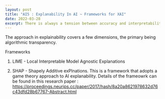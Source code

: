 ```yaml
---
layout: post
title: "AI5 : Explanability In AI ~ Frameworks for XAI"
date: 2022-03-28
excerpt: There is always a tension between accuracy and interpretability in using deep learning models. Explanaibility frameworks imposes and enforces the process of explanability while assessing model results with respect to biasedness and fairness.  
---
```


The approach in explainability covers a few dimensions, the primary being algorithmic transparency.  

Frameworks <TO DO>
1. LIME - Local Interpretable Model Agnostic Explanations
  
2. SHAP - Shapely Additive exPlnations. This is a framework that adopts a game theory approach to AI explanability. Details of the frameowrk can be found in this research paper : 
  https://proceedings.neurips.cc/paper/2017/hash/8a20a8621978632d76c43dfd28b67767-Abstract.html
